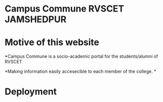 # Campus Commune RVSCET JAMSHEDPUR

# Motive of this website<br>

*Campus Commune is a socio-academic portal for the students/alumni of RVSCET

*Making information easily accesecible to each member of the college.
*
# Deployment 